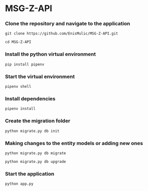 # MSG-Z-API

### Clone the repository and navigate to the application

`git clone https://github.com/EnisMulic/MSG-Z-API.git`

`cd MSG-Z-API`

### Install the python virtual environment

`pip install pipenv `

### Start the virtual environment

`pipenv shell `

### Install dependencies 

`pipenv install`

### Create the migration folder

`python migrate.py db init`

### Making changes to the entity models or adding new ones

`python migrate.py db migrate `  

`python migrate.py db upgrade `

### Start the application

`python app.py`